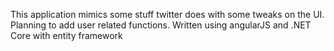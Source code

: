 This application mimics some stuff twitter does with some tweaks on the UI.
Planning to add user related functions.
Written using angularJS and .NET Core with entity framework
